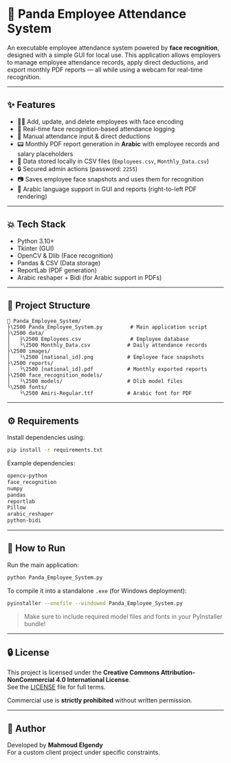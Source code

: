 # 🐼 Panda Employee Attendance System

An executable employee attendance system powered by **face recognition**, designed with a simple GUI for local use. This application allows employers to manage employee attendance records, apply direct deductions, and export monthly PDF reports — all while using a webcam for real-time recognition.

---

## ✨ Features

- 🧑‍💼 Add, update, and delete employees with face encoding
- 🎥 Real-time face recognition-based attendance logging
- 📝 Manual attendance input & direct deductions
- 📟 Monthly PDF report generation in **Arabic** with employee records and salary placeholders
- 💾 Data stored locally in CSV files (`Employees.csv`, `Monthly_Data.csv`)
- 🔒 Secured admin actions (password: `2255`)
- 📷 Saves employee face snapshots and uses them for recognition
- 🍍 Arabic language support in GUI and reports (right-to-left PDF rendering)

---

## 💥 Tech Stack

- Python 3.10+
- Tkinter (GUI)
- OpenCV & Dlib (Face recognition)
- Pandas & CSV (Data storage)
- ReportLab (PDF generation)
- Arabic reshaper + Bidi (for Arabic support in PDFs)

---

## 📁 Project Structure

```
📆 Panda_Employee_System/
├\2500 Panda_Employee_System.py         # Main application script
├\2500 data/
│   ├\2500 Employees.csv                # Employee database
│   └\2500 Monthly_Data.csv            # Daily attendance records
├\2500 images/
│   └\2500 [national_id].png           # Employee face snapshots
├\2500 reports/
│   └\2500 [national_id].pdf           # Monthly exported reports
├\2500 face_recognition_models/
│   └\2500 models/                     # Dlib model files
└\2500 fonts/
    └\2500 Amiri-Regular.ttf           # Arabic font for PDF
```

---

## ⚙️ Requirements

Install dependencies using:
```bash
pip install -r requirements.txt
```

Example dependencies:
```txt
opencv-python
face_recognition
numpy
pandas
reportlab
Pillow
arabic_reshaper
python-bidi
```

---

## 🚀 How to Run

Run the main application:
```bash
python Panda_Employee_System.py
```

To compile it into a standalone `.exe` (for Windows deployment):
```bash
pyinstaller --onefile --windowed Panda_Employee_System.py
```

> Make sure to include required model files and fonts in your PyInstaller bundle!

---

## 🔒 License

This project is licensed under the **Creative Commons Attribution-NonCommercial 4.0 International License**.  
See the [LICENSE](./LICENSE) file for full terms.

Commercial use is **strictly prohibited** without written permission.

---

## 👤 Author

Developed by **Mahmoud Elgendy**  
For a custom client project under specific constraints.

